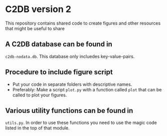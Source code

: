 C2DB version 2
=============

This repository contains shared code to create figures and other
resources that might be useful to share


A C2DB database can be found in
-------------------------------
`c2db-nodata.db`. This database only incluedes key-value-pairs.


Procedure to include figure script
----------------------------------

- Put your code in separate folders with descriptive names.
- Preferably: Make a script ``plot.py`` with a function called
  ``plot`` that can be called to plot your figures.


Various utility functions can be found in
-----------------------------------------

`utils.py`. In order to use these functions you need to use the magic
code listed in the top of that module.

